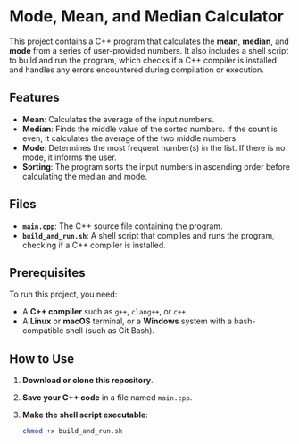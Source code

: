 # Mode, Mean, and Median Calculator

This project contains a C++ program that calculates the **mean**, **median**, and **mode** from a series of user-provided numbers. It also includes a shell script to build and run the program, which checks if a C++ compiler is installed and handles any errors encountered during compilation or execution.

## Features

- **Mean**: Calculates the average of the input numbers.
- **Median**: Finds the middle value of the sorted numbers. If the count is even, it calculates the average of the two middle numbers.
- **Mode**: Determines the most frequent number(s) in the list. If there is no mode, it informs the user.
- **Sorting**: The program sorts the input numbers in ascending order before calculating the median and mode.

## Files

- **`main.cpp`**: The C++ source file containing the program.
- **`build_and_run.sh`**: A shell script that compiles and runs the program, checking if a C++ compiler is installed.

## Prerequisites

To run this project, you need:

- A **C++ compiler** such as `g++`, `clang++`, or `c++`.
- A **Linux** or **macOS** terminal, or a **Windows** system with a bash-compatible shell (such as Git Bash).

## How to Use

1. **Download or clone this repository**.

2. **Save your C++ code** in a file named `main.cpp`.

3. **Make the shell script executable**:
   ```bash
   chmod +x build_and_run.sh
